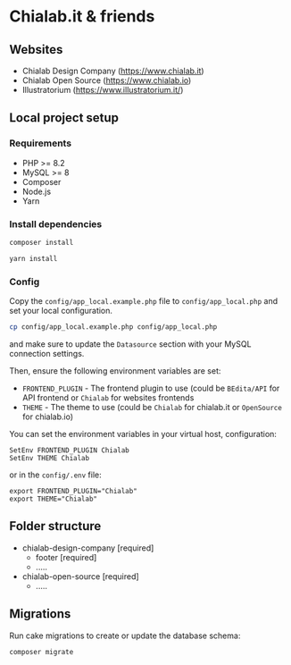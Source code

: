 # Chialab.it & friends

## Websites

-   Chialab Design Company (https://www.chialab.it)
-   Chialab Open Source (https://www.chialab.io)
-   Illustratorium (https://www.illustratorium.it/)

## Local project setup

### Requirements

-   PHP >= 8.2
-   MySQL >= 8
-   Composer
-   Node.js
-   Yarn

### Install dependencies

```bash
composer install
```

```bash
yarn install
```

### Config

Copy the `config/app_local.example.php` file to `config/app_local.php` and set your local configuration.

```bash
cp config/app_local.example.php config/app_local.php
```

and make sure to update the `Datasource` section with your MySQL connection settings.

Then, ensure the following environment variables are set:

-   `FRONTEND_PLUGIN` - The frontend plugin to use (could be `BEdita/API` for API frontend or `Chialab` for websites frontends
-   `THEME` - The theme to use (could be `Chialab` for chialab.it or `OpenSource` for chialab.io)

You can set the environment variables in your virtual host, configuration:

```
SetEnv FRONTEND_PLUGIN Chialab
SetEnv THEME Chialab
```

or in the `config/.env` file:

```
export FRONTEND_PLUGIN="Chialab"
export THEME="Chialab"
```

## Folder structure

-   chialab-design-company [required]
    -   footer [required]
    -   .....
-   chialab-open-source [required]
    -   .....

## Migrations

Run cake migrations to create or update the database schema:

```bash
composer migrate
```
